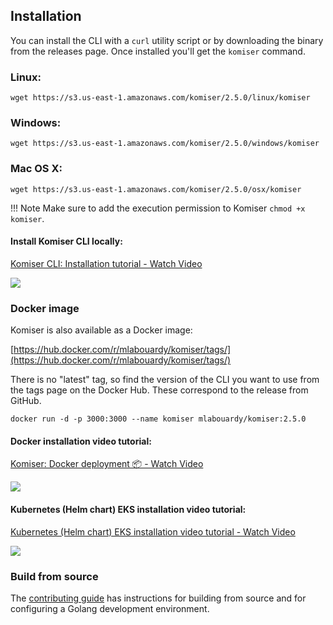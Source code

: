 ## Installation

You can install the CLI with a `curl` utility script or by downloading the binary from the releases page. Once installed you'll get the `komiser` command.

### Linux:

```
wget https://s3.us-east-1.amazonaws.com/komiser/2.5.0/linux/komiser
```

### Windows:

```
wget https://s3.us-east-1.amazonaws.com/komiser/2.5.0/windows/komiser
```

### Mac OS X:

```
wget https://s3.us-east-1.amazonaws.com/komiser/2.5.0/osx/komiser
```

!!! Note
    Make sure to add the execution permission to Komiser `chmod +x komiser`.

#### Install Komiser CLI locally:

<a href="https://www.loom.com/share/27d586a54cef49f3b394085afb119afa">
    <p>Komiser CLI: Installation tutorial  - Watch Video</p>
    <img style="max-width:300px;" src="https://cdn.loom.com/sessions/thumbnails/27d586a54cef49f3b394085afb119afa-1658241069897-with-play.gif">
  </a>

### Docker image

Komiser is also available as a Docker image:

[https://hub.docker.com/r/mlabouardy/komiser/tags/](https://hub.docker.com/r/mlabouardy/komiser/tags/)

There is no "latest" tag, so find the version of the CLI you want to use from the tags page on the Docker Hub. These correspond to the release from GitHub.

```
docker run -d -p 3000:3000 --name komiser mlabouardy/komiser:2.5.0
```

#### Docker installation video tutorial:

<a href="https://www.loom.com/share/5ce75af3a4a34dffb923f126019b0f7b">
    <p>Komiser: Docker deployment 📦 - Watch Video</p>
    <img style="max-width:300px;" src="https://cdn.loom.com/sessions/thumbnails/5ce75af3a4a34dffb923f126019b0f7b-1658315486250-with-play.gif">
  </a>

#### Kubernetes (Helm chart) EKS installation video tutorial:

<a href="https://www.loom.com/share/45277c0609cd47508d1855a73ec61309">
    <p>Kubernetes (Helm chart) EKS installation video tutorial - Watch Video</p>
    <img style="max-width:300px;" src="https://cdn.loom.com/sessions/thumbnails/45277c0609cd47508d1855a73ec61309-with-play.gif">
  </a>

### Build from source

The [contributing guide](https://docs.komiser.io/contributing) has instructions for building from source and for configuring a Golang development environment.